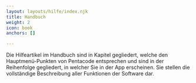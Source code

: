 ```yaml
---
layout: layouts/hilfe/index.njk
title: Handbuch
weight: 2
icon: book
anchors: []

---
```

Die Hilfeartikel im Handbuch sind in Kapitel gegliedert, welche den Hauptmenü-Punkten von Pentacode entsprechen und sind in der Reihenfolge gegliedert, in welcher Sie in der App erscheinen. Sie stellen die vollständige Beschreibung aller Funktionen der Software dar.
